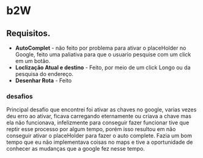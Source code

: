 # b2W

## Requisitos.

- **AutoComplet** - não feito por problema para ativar o placeHolder no Google, feito uma paliativa para que o usuario pesquise com um click em um botão.
- **Loclização Atual e destino** - Feito, por meio de um click Longo ou da pesquisa do endereço.
- **Desenhar Rota** - Feito

### desafios

Principal desafio que encontrei foi ativar as chaves no google, varias vezes deu erro ao ativar, ficava carregando eternamente ou criava a chave mas ela não funcionava, infelizmente para conseguir fazer funcionar tive que reptir esse processo por algum tempo, porém isso resultou em não conseguir ativar o placeHolder para fazer o auto complete.
Fazia um bom tempo que eu não implementava coisas no maps e tive a oportunidade de conhecer as mudanças que a google fez nesse tempo.

